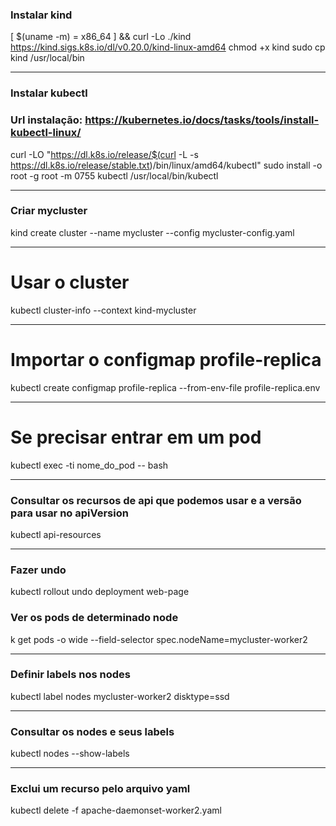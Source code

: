 ### Instalar kind

[ $(uname -m) = x86_64 ] && curl -Lo ./kind https://kind.sigs.k8s.io/dl/v0.20.0/kind-linux-amd64
chmod +x kind
sudo cp kind /usr/local/bin

------------------------------------

### Instalar kubectl


### Url instalação: https://kubernetes.io/docs/tasks/tools/install-kubectl-linux/


curl -LO "https://dl.k8s.io/release/$(curl -L -s https://dl.k8s.io/release/stable.txt)/bin/linux/amd64/kubectl"
sudo install -o root -g root -m 0755 kubectl /usr/local/bin/kubectl


------------------------------------

### Criar mycluster

kind create cluster --name mycluster --config mycluster-config.yaml


------------------------------------

# Usar o cluster

kubectl cluster-info --context kind-mycluster

------------------------------------

# Importar o configmap profile-replica

kubectl create configmap profile-replica --from-env-file profile-replica.env

------------------------------------

# Se precisar entrar em um pod

kubectl exec -ti nome_do_pod -- bash

------------------------------------

### Consultar os recursos de api que podemos usar e a versão para usar no apiVersion 

kubectl api-resources

------------------------------------

### Fazer undo

kubectl rollout undo deployment web-page

### Ver os pods de determinado node

k get pods -o wide --field-selector spec.nodeName=mycluster-worker2


------------------------------------

### Definir labels nos nodes

kubectl label nodes mycluster-worker2 disktype=ssd

------------------------------------

### Consultar os nodes e seus labels

kubectl nodes --show-labels


------------------------------------

### Exclui um recurso pelo arquivo yaml

kubectl delete -f apache-daemonset-worker2.yaml
